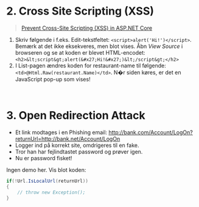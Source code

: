 ﻿# 2. Cross Site Scripting (XSS)
> [Prevent Cross-Site Scripting (XSS) in ASP.NET Core](https://docs.microsoft.com/en-us/aspnet/core/security/cross-site-scripting?view=aspnetcore-3.1)

1. Skriv følgende i f.eks. Edit-tekstfeltet: `<script>alert('Hi!')</script>`. Bemærk at det ikke eksekveres, men blot vises. Åbn *View Source* i browseren og se at 
koden er blevet HTML-encodet: `<h2>&lt;script&gt;alert(&#x27;Hi!&#x27;)&lt;/script&gt;</h2>`
2. I List-pagen ændres koden for restaurant-name til følgende: `<td>@Html.Raw(restaurant.Name)</td>`. N�r siden køres, er det en JavaScript pop-up som vises!

&nbsp;

# 3. Open Redirection Attack
- Et link modtages i en Phishing email: http://bank.com/Account/LogOn?returnUrl=http://bank.net/Account/LogOn
- Logger ind på korrekt site, omdrigeres til en fake.
- Tror han har fejlindtastet password og prøver igen.
- Nu er password fisket!

Ingen demo her. Vis blot koden:
```c#
if(!Url.IsLocalUrl(returnUrl))
{
    // throw new Exception();
}
```